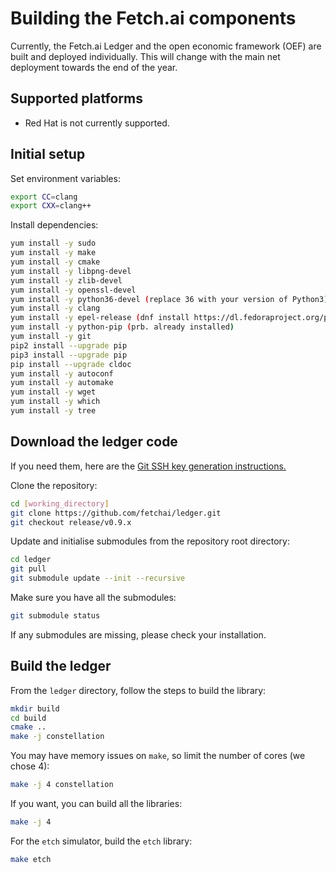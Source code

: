 # Building the Fetch.ai components

Currently, the Fetch.ai Ledger and the open economic framework (OEF) are built and deployed individually. This will change with the main net deployment towards the end of the year.


## Supported platforms

- Red Hat is not currently supported.


## Initial setup

Set environment variables:

``` bash
export CC=clang
export CXX=clang++
```

Install dependencies:

``` bash
yum install -y sudo
yum install -y make
yum install -y cmake
yum install -y libpng-devel
yum install -y zlib-devel
yum install -y openssl-devel
yum install -y python36-devel (replace 36 with your version of Python3)
yum install -y clang
yum install -y epel-release (dnf install https://dl.fedoraproject.org/pub/epel/epel-release-latest-7.noarch.rpm)
yum install -y python-pip (prb. already installed)
yum install -y git 
pip2 install --upgrade pip
pip3 install --upgrade pip
pip install --upgrade cldoc
yum install -y autoconf
yum install -y automake
yum install -y wget
yum install -y which
yum install -y tree

```


## Download the ledger code

If you need them, here are the <a href="https://help.github.com/en/articles/generating-a-new-ssh-key-and-adding-it-to-the-ssh-agent" target=_blank>Git SSH key generation instructions.</a>

Clone the repository:

``` bash
cd [working_directory]
git clone https://github.com/fetchai/ledger.git
git checkout release/v0.9.x
```

Update and initialise submodules from the repository root directory:

``` bash
cd ledger
git pull
git submodule update --init --recursive
```

Make sure you have all the submodules:

``` bash
git submodule status
```

If any submodules are missing, please check your installation.


## Build the ledger

From the `ledger` directory, follow the steps to build the library:

``` bash
mkdir build
cd build
cmake ..
make -j constellation
```

You may have memory issues on `make`, so limit the number of cores (we chose 4):

``` bash
make -j 4 constellation
```

If you want, you can build all the libraries:
``` bash
make -j 4
```

For the `etch` simulator, build the `etch` library:
``` bash
make etch
```


<br/>